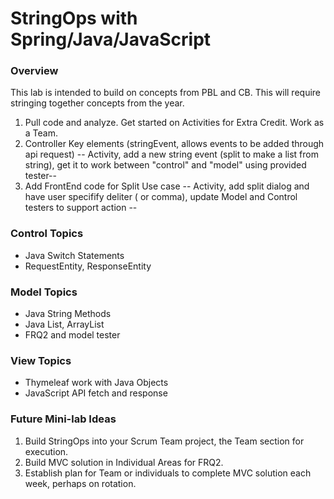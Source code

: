 # StringOps with Spring/Java/JavaScript

### Overview
This lab is intended to build on concepts from PBL and CB.  This will require stringing together concepts from the year.

1. Pull code and analyze.  Get started on Activities for Extra Credit.  Work as a Team.
2. Controller Key elements (stringEvent, allows events to be added through api request)
   -- Activity, add a new string event (split to make a list from string), get it to work between "control" and "model" using provided tester--
3. Add FrontEnd code for Split Use case
   -- Activity, add split dialog and have user specifify deliter (<space> or comma), update Model and Control testers to support action --


### Control Topics
* Java Switch Statements
* RequestEntity, ResponseEntity
### Model Topics
* Java String Methods
* Java List, ArrayList
* FRQ2 and model tester
### View Topics
* Thymeleaf work with Java Objects
* JavaScript API fetch and response

### Future Mini-lab Ideas
1. Build StringOps into your Scrum Team project, the Team section for execution.
2. Build MVC solution in Individual Areas for FRQ2.
3. Establish plan for Team or individuals to complete MVC solution each week, perhaps on rotation.
